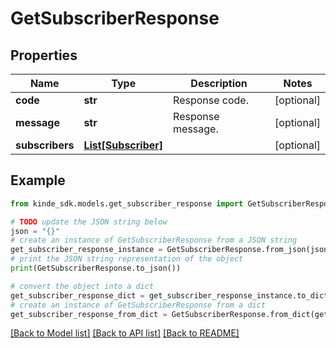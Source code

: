 # GetSubscriberResponse


## Properties

Name | Type | Description | Notes
------------ | ------------- | ------------- | -------------
**code** | **str** | Response code. | [optional] 
**message** | **str** | Response message. | [optional] 
**subscribers** | [**List[Subscriber]**](Subscriber.md) |  | [optional] 

## Example

```python
from kinde_sdk.models.get_subscriber_response import GetSubscriberResponse

# TODO update the JSON string below
json = "{}"
# create an instance of GetSubscriberResponse from a JSON string
get_subscriber_response_instance = GetSubscriberResponse.from_json(json)
# print the JSON string representation of the object
print(GetSubscriberResponse.to_json())

# convert the object into a dict
get_subscriber_response_dict = get_subscriber_response_instance.to_dict()
# create an instance of GetSubscriberResponse from a dict
get_subscriber_response_from_dict = GetSubscriberResponse.from_dict(get_subscriber_response_dict)
```
[[Back to Model list]](../README.md#documentation-for-models) [[Back to API list]](../README.md#documentation-for-api-endpoints) [[Back to README]](../README.md)



